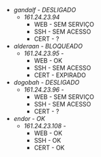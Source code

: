 
* *gandalf* - _DESLIGADO_
    * *161.24.23.94*
        * WEB - SEM SERVIÇO
        * SSH - SEM ACESSO
        * CERT - ?
* *alderaan* - _BLOQUEADO_
    * *161.24.23.95* - 
        * WEB - OK
        * SSH - SEM ACESSO
        * CERT - EXPIRADO
* *dogobah* - _DESLIGADO_
    * *161.24.23.96* - 
        * WEB - SEM SERVIÇO
        * SSH - SEM ACESSO
        * CERT - ?
* *endor* - _OK_
    * *161.24.23.108* - 
        * WEB - OK
        * SSH - OK
        * CERT - OK
